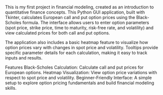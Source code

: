 This is my first project in financial modeling, created as an introduction to quantitative finance concepts. This Python GUI application, built with Tkinter, calculates European call and put option prices using the Black-Scholes formula. The interface allows users to enter option parameters (spot price, strike price, time to maturity, risk-free rate, and volatility) and view calculated prices for both call and put options.

The application also includes a basic heatmap feature to visualize how option prices vary with changes in spot price and volatility. Tooltips provide specific parameter details for each calculation, making it easy to track inputs and results.

Features
Black-Scholes Calculation: Calculate call and put prices for European options.
Heatmap Visualization: View option price variations with respect to spot price and volatility.
Beginner-Friendly Interface: A simple setup to explore option pricing fundamentals and build financial modeling skills.
